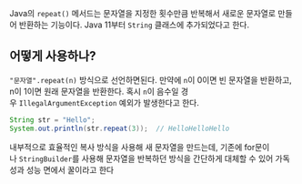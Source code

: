 Java의 `repeat()` 메서드는 문자열을 지정한 횟수만큼 반복해서 
새로운 문자열로 만들어 반환하는 기능이다.
Java 11부터 `String` 클래스에 추가되었다고 한다. 


## 어떻게 사용하나?

`"문자열".repeat(n)` 방식으로 선언하면된다.
만약에 `n`이 0이면 빈 문자열을 반환하고, n이 1이면 원래 문자열을 반환한다.
혹시 `n`이 음수일 경우 `IllegalArgumentException` 예외가 발생한다고 한다.

```java
String str = "Hello";
System.out.println(str.repeat(3));  // HelloHelloHello
```


내부적으로 효율적인 복사 방식을 사용해 새 문자열을 만드는데, 기존에 for문이나 `StringBuilder`를 사용해 문자열을 반복하던 방식을 간단하게 대체할 수 있어 가독성과 성능 면에서 꿀이라고 한다
